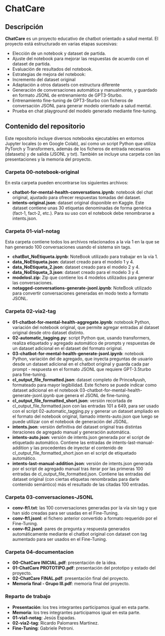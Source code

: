 	
# ChatCare

## Descripción

__ChatCare__ es un proyecto educativo de chatbot orientado a salud mental. El proyecto está estructurado en varias etapas sucesivas:

* Elección de un notebook y dataset de partida.
* Ajuste del notebook para mejorar las respuestas de acuerdo con el dataset de partida.
* Evaluación de resultados del notebook.
* Estrategias de mejora del notebook:
 * Incremento del dataset original
 * Adaptación a otros datasets con estructura diferente
* Generación de conversaciones automática y manualmente, y guardado en formato JSONL de entrenamiento de GPT3-5turbo.
* Entrenamiento fine-tuning de GPT3-5turbo con ficheros de conversación JSONL para generar modelo orientado a salud mental.
* Prueba en chat playground del modelo generado mediante fine-tuning.

## Contenido del repositorio

Este repositorio incluye diversos notebooks ejecutables en entornos Jupyter locales (o en Google Colab), así como un script Python que utiliza PyTorch y Transformers, además de los ficheros de entrada necesarios (datasets) y de salida (JSONL y txt). También se incluye una carpeta con las presentaciones y la memoria del proyecto.

### Carpeta 00-notebook-original

En esta carpeta pueden encontrarse los siguientes archivos:

* __chatbot-for-mental-health-conversations.ipynb__: notebook del chat original, ajustado para ofrecer respuestas tomadas del dataset.
* __intents-original.json__: dataset original disponible en Kaggle. Este dataset contiene unas 30 etiquetas denominadas de forma genérica (fact-1, fact-2, etc.). Para su uso con el notebook debe renombrarse a intents.json.

### Carpeta 01-via1-notag
Esta carpeta contiene todos los archivos relacionados a la vía 1 en la que se han generado 100 conversaciones usando el sistema sin tags.

* __chatBot_NoEtiqueta.ipynb__: NoteBook utilizado para trabajar en la vía 1.
* __data_NoEtiqueta.json__: dataset creado para el modelo 1 y 4.
* __data_NoEtiqueta_2.json__: dataset creado para el modelo 2 y 4.
* __data_NoEtiqueta_3.json__: dataset creado para el modelo 3 y 4.
* __modelosl.zip__: Zip que contiene los 4 modelos utilizados para generar las conversaciones.
* __notagged-conversations-generate-jsonl.ipynb__: NoteBook utilizado para convertir conversaciones generadas en modo texto a formato JSONL.

### Carpeta 02-via2-tag

*  __01-chatbot-for-mental-health-aggregate.ipynb__: notebook Python, variación del notebook original, que permite agregar entradas al dataset original desde otro dataset distinto.
*  __02-automatic_tagging.py__: script Python que, usando transformers, realiza etiquetado y agregado automático de prompts y respuestas de un dataset adicional en el dataset del formato original.
*  __03-chatbot-for-mental-health-generate-jsonl.ipynb__: notebook Python, variación del de agregado, que inyecta preguntas de usuario desde un dataset adicional en el chatbot original y guarda cada par prompt - respuesta en el formato JSONL que requiere GPT-3.5turbo para fine-tuning.
*  __cl_output_file_formatted.json__: dataset completo de PrinceAyush, formateado para mayor legibilidad. Este fichero se puede indicar como dataset adicional en el notebook 03-chatbot-for-mental-health-generate-jsonl.ipynb que genera el JSONL de fine-tuning.
*  __cl_output_file_formatted_short.json__: versión recortada de cl_output_file_formatted.json con las entradas 101 a 649, para ser usado con el script 02-automatic_tagging.py y generar un dataset ampliado en el formato del notebook original, llamado intents-auto.json que luego se puede utilizar con el notebook de generación del JSONL.
*  __intents.json__: versión definitiva del dataset original tras distintas iteraciones de agregado manual y generación automática.
*  __intents-auto.json__: versión de intents.json generada por el script de etiquetado automático. Contiene las entradas de intents-last-manual-addition y las procedentes de inyectar el contenido de cl_output_file_formatted_short.json en el script de etiquetado automático.
*  __intents-last-manual-addition.json__: versión de intents.json generada por el script de agregado manual tras iterar por las primeras 100 entradas de cl_output_file_formatted.json. Contiene las entradas del dataset original (con ciertas etiquetas renombradas para darle contenido semántico) más el resultado de las citadas 100 entradas.

### Carpeta 03-conversaciones-JSONL

* __conv-ft1.txt__: las 100 conversaciones generadas por la vía sin tag y que han sido creadas para ser usadas en el Fine-Tuning.
* __conv-ft1.jsonl__: el fichero anterior convertido a formato requerido por el Fine-Tuning.
* __conv-ft2.jsonl__: pares de pregunta y respuesta generados automáticamente mediante el chatbot original con dataset con tag aumentado para ser usados en el Fine-Tuning.

### Carpeta 04-documentacion


* __00-ChatCare INICIAL.pdf__: presentación de la idea.
* __01-ChatCare PROTOTIPO.pdf__: presentación del prototipo y estado del proyecto.
* __02-ChatCare FINAL.pdf__: presentación final del proyecto.
* __Memoria final - Grupo III.pdf__: memoria final del proyecto.

### Reparto de trabajo

* __Presentación__: los tres integrantes participamos igual en esta parte.
* __Memoria__: los tres integrantes participamos igual en esta parte.
* __01-via1-notag__: Jesús Espadas.
* __02-via2-tag__: Ricardo Palomares Martínez.
* __Fine-Tuning__: Gabriele Petroni.

